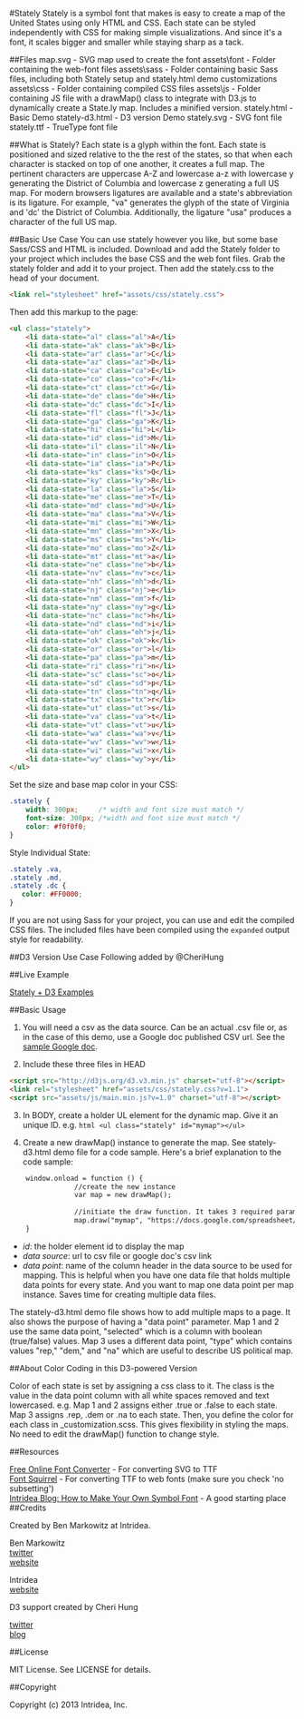 #Stately
Stately is a symbol font that makes is easy to create a map of the United States using only HTML and CSS. Each state can be styled independently with CSS for making simple visualizations. And since it's a font, it scales bigger and smaller while staying sharp as a tack.

##Files
    map.svg         - SVG map used to create the font
    assets\font     - Folder containing the web-font files
    assets\sass     - Folder containing basic Sass files, including both Stately setup and stately.html demo customizations
    assets\css      - Folder containing compiled CSS files
    assets\js       - Folder containing JS file with a drawMap() class to integrate with D3.js to dynamically create a State.ly map. Includes a minified version.
    stately.html    - Basic Demo
    stately-d3.html - D3 version Demo
    stately.svg     - SVG font file
    stately.ttf     - TrueType font file
    

##What is Stately?
Each state is a glyph within the font. Each state is positioned and sized relative to the the rest of the states, so that when each character is stacked on top of one another, it creates a full map.
The pertinent characters are uppercase A-Z and lowercase a-z with lowercase y generating the District of Columbia and lowercase z generating a full US map.
For modern browsers ligatures are available and a state's abbreviation is its ligature. For example, "va" generates the glyph of the state of Virginia and 'dc' the District of Columbia. Additionally, the ligature "usa" produces a character of the full US map.

##Basic Use Case
You can use stately however you like, but some base Sass/CSS and HTML is included.
Download and add the Stately folder to your project which includes the base CSS and the web font files. Grab the stately folder and add it to your project. Then add the stately.css to the head of your document.

```html
<link rel="stylesheet" href="assets/css/stately.css">
```

Then add this markup to the page:

```html
<ul class="stately"> 
    <li data-state="al" class="al">A</li>
    <li data-state="ak" class="ak">B</li>
    <li data-state="ar" class="ar">C</li>						
    <li data-state="az" class="az">D</li>
    <li data-state="ca" class="ca">E</li>
    <li data-state="co" class="co">F</li>
    <li data-state="ct" class="ct">G</li>
    <li data-state="de" class="de">H</li>
    <li data-state="dc" class="dc">I</li>
    <li data-state="fl" class="fl">J</li>
    <li data-state="ga" class="ga">K</li>
    <li data-state="hi" class="hi">L</li>
    <li data-state="id" class="id">M</li>
    <li data-state="il" class="il">N</li>
    <li data-state="in" class="in">O</li>
    <li data-state="ia" class="ia">P</li>
    <li data-state="ks" class="ks">Q</li>
    <li data-state="ky" class="ky">R</li>
    <li data-state="la" class="la">S</li>
    <li data-state="me" class="me">T</li>
    <li data-state="md" class="md">U</li>
    <li data-state="ma" class="ma">V</li>
    <li data-state="mi" class="mi">W</li>
    <li data-state="mn" class="mn">X</li>
    <li data-state="ms" class="ms">Y</li>
    <li data-state="mo" class="mo">Z</li>
    <li data-state="mt" class="mt">a</li>
    <li data-state="ne" class="ne">b</li>
    <li data-state="nv" class="nv">c</li>
    <li data-state="nh" class="nh">d</li>
    <li data-state="nj" class="nj">e</li>
    <li data-state="nm" class="nm">f</li>
    <li data-state="ny" class="ny">g</li>
    <li data-state="nc" class="nc">h</li>
    <li data-state="nd" class="nd">i</li>
    <li data-state="oh" class="oh">j</li>			
    <li data-state="ok" class="ok">k</li>
    <li data-state="or" class="or">l</li>
    <li data-state="pa" class="pa">m</li>
    <li data-state="ri" class="ri">n</li>
    <li data-state="sc" class="sc">o</li>
    <li data-state="sd" class="sd">p</li>
    <li data-state="tn" class="tn">q</li>
    <li data-state="tx" class="tx">r</li>
    <li data-state="ut" class="ut">s</li>
    <li data-state="va" class="va">t</li>
    <li data-state="vt" class="vt">u</li>			
    <li data-state="wa" class="wa">v</li>
    <li data-state="wv" class="wv">w</li>
    <li data-state="wi" class="wi">x</li>
    <li data-state="wy" class="wy">y</li>
</ul>
```
    
Set the size and base map color in your CSS:

```css
.stately {
    width: 300px;     /* width and font size must match */
    font-size: 300px; /*width and font size must match */
    color: #f0f0f0;
}
```
    
Style Individual State:

```css
.stately .va,
.stately .md,
.stately .dc { 
   color: #FF0000;
}
```
    
If you are not using Sass for your project, you can use and edit the compiled CSS files. The included files have been compiled using the `expanded` output style for readability.

##D3 Version Use Case
Following added by @CheriHung

##Live Example

[Stately + D3 Examples](http://d.cyhung.net/sandbox/stately/stately-d3.html)

##Basic Usage

1. You will need a csv as the data source. Can be an actual .csv file or, as in the case of this demo, use a Google doc published CSV url.
See the <a href="https://docs.google.com/spreadsheet/ccc?key=0AjmYvlppihFRdGJjelBDeDAzbGlUWld3YXdoSEN1dFE&usp=sharing">sample Google doc</a>.

2. Include these three files in HEAD

```html
<script src="http://d3js.org/d3.v3.min.js" charset="utf-8"></script>
<link rel="stylesheet" href="assets/css/stately.css?v=1.1">
<script src="assets/js/main.min.js?v=1.0" charset="utf-8"></script>
```

3. In BODY, create a holder UL element for the dynamic map. Give it an unique ID. e.g. ```html <ul class="stately" id="mymap"></ul>```

4. Create a new drawMap() instance to generate the map. See stately-d3.html demo file for a code sample.  Here's a brief explanation to the code sample:

```html
	window.onload = function () {
                //create the new instance
                var map = new drawMap();
                
                //initiate the draw function. It takes 3 required parameter: draw([id], [data source], [data point])
                map.draw("mymap", "https://docs.google.com/spreadsheet/pub?key=0AjmYvlppihFRdGJjelBDeDAzbGlUWld3YXdoSEN1dFE&output=csv", "selected");
	}
```

- *id*: the holder element id to display the map
- *data source*: url to csv file or google doc's csv link
- *data point*: name of the column header in the data source to be used for mapping.  This is helpful when you have one data file that holds multiple data points for every state. And you want to map one data point per map instance. Saves time for creating multiple data files.

The stately-d3.html demo file shows how to add multiple maps to a page.  It also shows the purpose of having a "data point" parameter. Map 1 and 2 use the same data point, "selected" which is a column with boolean (true/false) values. Map 3 uses a different data point, "type" which contains values "rep," "dem," and "na" which are useful to describe US political map.

##About Color Coding in this D3-powered Version

Color of each state is set by assigning a css class to it.  The class is the value in the data point column with all white spaces removed and text lowercased. e.g. Map 1 and 2 assigns either .true or .false to each state. Map 3 assigns .rep, .dem or .na to each state.  Then, you define the color for each class in _customization.scss. This gives flexibility in styling the maps. No need to edit the drawMap() function to change style.

##Resources

[Free Online Font Converter](http://www.freefontconverter.com) - For converting SVG to TTF  
[Font Squirrel](http://www.fontsquirrel.com/fontface/generator) - For converting TTF to web fonts (make sure you check 'no subsetting')  
[Intridea Blog: How to Make Your Own Symbol Font](http://www.intridea.com/blog/2012/4/24/symbol-font) - A good starting place
##Credits

Created by Ben Markowitz at Intridea. 

Ben Markowitz  
[twitter](http://www.twitter.com/bpmarkowitz)  
[website](http://www.benmarkowitz.com)  

Intridea  
[website](http://www.intridea.com)

D3 support created by Cheri Hung

[twitter](http://www.twitter.com/cyhung) <br/>
[blog](http://www.cyhung.net)

##License

MIT License. See LICENSE for details.

##Copyright

Copyright (c) 2013 Intridea, Inc.
